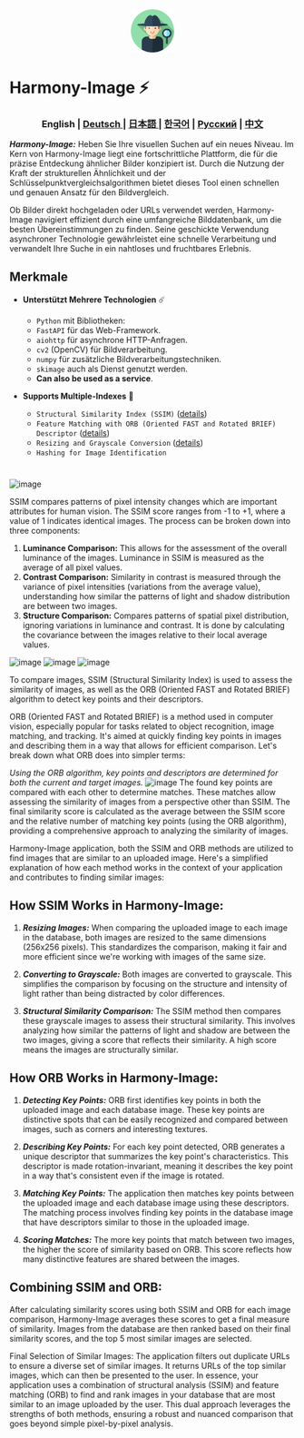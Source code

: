 <div align="center">
  <img src="assets/logo.svg" width="15%"/>
</div>

# Harmony-Image ⚡️

<div align="center">
  <h3>  English | <a href="https://github.com/Solrikk/Harmony-Image/blob/main/README_GE.md"> Deutsch </a> | <a href="README_JP.md"> 日本語 </a> | <a href="README_KR.md">한국어</a> | <a href="https://github.com/Solrikk/Harmony-Image/blob/main/README_RU.md">Русский</a> | <a href="README_CN.md">中文</a> </h3>
</div>

 **_Harmony-Image:_** Heben Sie Ihre visuellen Suchen auf ein neues Niveau. Im Kern von Harmony-Image liegt eine fortschrittliche Plattform, die für die präzise Entdeckung ähnlicher Bilder konzipiert ist. Durch die Nutzung der Kraft der strukturellen Ähnlichkeit und der Schlüsselpunktvergleichsalgorithmen bietet dieses Tool einen schnellen und genauen Ansatz für den Bildvergleich.

Ob Bilder direkt hochgeladen oder URLs verwendet werden, Harmony-Image navigiert effizient durch eine umfangreiche Bilddatenbank, um die besten Übereinstimmungen zu finden. Seine geschickte Verwendung asynchroner Technologie gewährleistet eine schnelle Verarbeitung und verwandelt Ihre Suche in ein nahtloses und fruchtbares Erlebnis.

## Merkmale
- **Unterstützt Mehrere Technologien** ☄️

  - `Python` mit Bibliotheken:
  - `FastAPI` für das Web-Framework.
  - `aiohttp` für asynchrone HTTP-Anfragen.
  - `cv2` (OpenCV) für Bildverarbeitung.
  - `numpy` für zusätzliche Bildverarbeitungstechniken.
  - `skimage` auch als Dienst genutzt werden.
  - **Can also be used as a service**.

- **Supports Multiple-Indexes** 🚀

  - `Structural Similarity Index (SSIM)` ([details](https://en.wikipedia.org/wiki/Structural_similarity_index_measure))
  - `Feature Matching with ORB (Oriented FAST and Rotated BRIEF) Descriptor` ([details](https://en.wikipedia.org/wiki/Oriented_FAST_and_rotated_BRIEF))
  - `Resizing and Grayscale Conversion` ([details](https://en.wikipedia.org/wiki/Grayscale))
  - `Hashing for Image Identification` 

#

![image](https://wikimedia.org/api/rest_v1/media/math/render/svg/4203f29f732e5cdc9d8a95907ef6d8e12f08ca09)

SSIM compares patterns of pixel intensity changes which are important attributes for human vision. The SSIM score ranges from -1 to +1, where a value of 1 indicates identical images. The process can be broken down into three components:
1) **Luminance Comparison:** This allows for the assessment of the overall luminance of the images. Luminance in SSIM is measured as the average of all pixel values.
2) **Contrast Comparison:** Similarity in contrast is measured through the variance of pixel intensities (variations from the average value), understanding how similar the patterns of light and shadow distribution are between two images.
3) **Structure Comparison:** Compares patterns of spatial pixel distribution, ignoring variations in luminance and contrast. It is done by calculating the covariance between the images relative to their local average values.

![image](https://wikimedia.org/api/rest_v1/media/math/render/svg/96b4f1c3840c3707a93197798dcbfbfff24fa92b)
![image](https://wikimedia.org/api/rest_v1/media/math/render/svg/fcda97086476fa420b3b06568a0d202980a600d0)
![image](https://wikimedia.org/api/rest_v1/media/math/render/svg/1aebd62ba5b7e6ae47780ccfa659333f078d6eac)

To compare images, SSIM (Structural Similarity Index) is used to assess the similarity of images, as well as the ORB (Oriented FAST and Rotated BRIEF) algorithm to detect key points and their descriptors.

ORB (Oriented FAST and Rotated BRIEF) is a method used in computer vision, especially popular for tasks related to object recognition, image matching, and tracking. It's aimed at quickly finding key points in images and describing them in a way that allows for efficient comparison. Let's break down what ORB does into simpler terms:

_Using the ORB algorithm, key points and descriptors are determined for both the current and target images._
![image](https://i.stack.imgur.com/spSvt.png)
The found key points are compared with each other to determine matches. These matches allow assessing the similarity of images from a perspective other than SSIM. The final similarity score is calculated as the average between the SSIM score and the relative number of matching key points (using the ORB algorithm), providing a comprehensive approach to analyzing the similarity of images.

Harmony-Image application, both the SSIM and ORB methods are utilized to find images that are similar to an uploaded image. Here's a simplified explanation of how each method works in the context of your application and contributes to finding similar images:

## How SSIM Works in Harmony-Image:
1) **_Resizing Images:_** When comparing the uploaded image to each image in the database, both images are resized to the same dimensions (256x256 pixels). This standardizes the comparison, making it fair and more efficient since we're working with images of the same size.

2) **_Converting to Grayscale:_** Both images are converted to grayscale. This simplifies the comparison by focusing on the structure and intensity of light rather than being distracted by color differences.

3) **_Structural Similarity Comparison:_** The SSIM method then compares these grayscale images to assess their structural similarity. This involves analyzing how similar the patterns of light and shadow are between the two images, giving a score that reflects their similarity. A high score means the images are structurally similar.

## How ORB Works in Harmony-Image:
1) **_Detecting Key Points:_** ORB first identifies key points in both the uploaded image and each database image. These key points are distinctive spots that can be easily recognized and compared between images, such as corners and interesting textures.

2) **_Describing Key Points:_** For each key point detected, ORB generates a unique descriptor that summarizes the key point's characteristics. This descriptor is made rotation-invariant, meaning it describes the key point in a way that's consistent even if the image is rotated.

3) **_Matching Key Points:_** The application then matches key points between the uploaded image and each database image using these descriptors. The matching process involves finding key points in the database image that have descriptors similar to those in the uploaded image.

4) **_Scoring Matches:_** The more key points that match between two images, the higher the score of similarity based on ORB. This score reflects how many distinctive features are shared between the images.

## Combining SSIM and ORB:
 After calculating similarity scores using both SSIM and ORB for each image comparison, Harmony-Image averages these scores to get a final measure of similarity.
Images from the database are then ranked based on their final similarity scores, and the top 5 most similar images are selected.

 Final Selection of Similar Images:
The application filters out duplicate URLs to ensure a diverse set of similar images.
 It returns URLs of the top similar images, which can then be presented to the user.
 In essence, your application uses a combination of structural analysis (SSIM) and feature matching (ORB) to find and rank images in your database that are most similar to an image uploaded by the user. This dual approach leverages the strengths of both methods, ensuring a robust and nuanced comparison that goes beyond simple pixel-by-pixel analysis.

